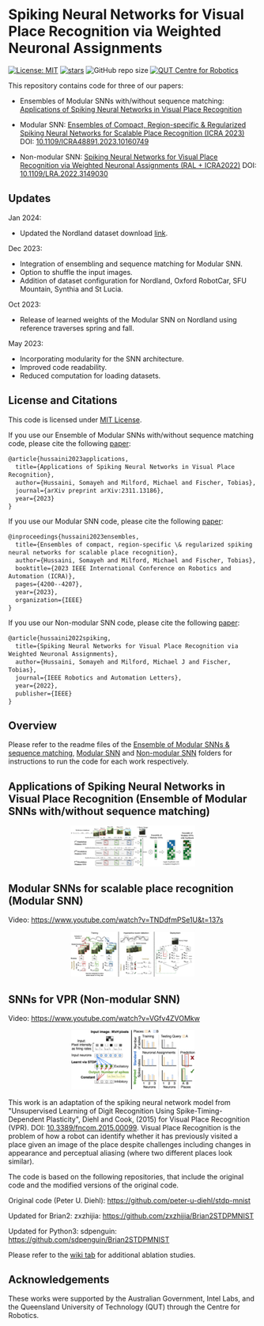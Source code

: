 # Spiking Neural Networks for Visual Place Recognition via Weighted Neuronal Assignments
[![License: MIT](https://img.shields.io/badge/License-MIT-yellow.svg?style=flat-square)](https://creativecommons.org/licenses/by-nc-sa/4.0/)
[![stars](https://img.shields.io/github/stars/QVPR/VPRSNN.svg?style=flat-square)](https://github.com/QVPR/VPRSNN/stargazers)
![GitHub repo size](https://img.shields.io/github/repo-size/QVPR/VPRSNN.svg?style=flat-square)
[![QUT Centre for Robotics](https://img.shields.io/badge/collection-QUT%20Robotics-%23043d71?style=flat-square)](https://qcr.ai)


This repository contains code for three of our papers: 

* Ensembles of Modular SNNs with/without sequence matching: [Applications of Spiking Neural Networks in Visual Place Recognition](https://arxiv.org/abs/2311.13186)

* Modular SNN: [Ensembles of Compact, Region-specific & Regularized Spiking Neural Networks for Scalable Place Recognition (ICRA 2023)](https://arxiv.org/abs/2209.08723) DOI: [10.1109/ICRA48891.2023.10160749](https://doi.org/10.1109/ICRA48891.2023.10160749)

* Non-modular SNN: [Spiking Neural Networks for Visual Place Recognition via Weighted Neuronal Assignments (RAL + ICRA2022)](https://arxiv.org/abs/2109.06452) DOI: [10.1109/LRA.2022.3149030](https://doi.org/10.1109/LRA.2022.3149030)


## Updates

Jan 2024:
* Updated the Nordland dataset download [link](https://huggingface.co/datasets/Somayeh-h/Nordland).


Dec 2023: 

* Integration of ensembling and sequence matching for Modular SNN.
* Option to shuffle the input images.
* Addition of dataset configuration for Nordland, Oxford RobotCar, SFU Mountain, Synthia and St Lucia. 

Oct 2023:

* Release of learned weights of the Modular SNN on Nordland using reference traverses spring and fall.

May 2023: 

* Incorporating modularity for the SNN architecture.
* Improved code readability. 
* Reduced computation for loading datasets. 


## License and Citations

This code is licensed under [MIT License](./LICENSE). 

If you use our Ensemble of Modular SNNs with/without sequence matching code, please cite the following [paper](https://arxiv.org/abs/2311.13186):

```
@article{hussaini2023applications,
  title={Applications of Spiking Neural Networks in Visual Place Recognition},
  author={Hussaini, Somayeh and Milford, Michael and Fischer, Tobias},
  journal={arXiv preprint arXiv:2311.13186},
  year={2023}
}
```

If you use our Modular SNN code, please cite the following [paper](https://arxiv.org/abs/2209.08723):

```
@inproceedings{hussaini2023ensembles,
  title={Ensembles of compact, region-specific \& regularized spiking neural networks for scalable place recognition},
  author={Hussaini, Somayeh and Milford, Michael and Fischer, Tobias},
  booktitle={2023 IEEE International Conference on Robotics and Automation (ICRA)},
  pages={4200--4207},
  year={2023},
  organization={IEEE}
}
```

If you use our Non-modular SNN code, please cite the following [paper](https://arxiv.org/abs/2109.06452):


```
@article{hussaini2022spiking,
  title={Spiking Neural Networks for Visual Place Recognition via Weighted Neuronal Assignments},
  author={Hussaini, Somayeh and Milford, Michael J and Fischer, Tobias},
  journal={IEEE Robotics and Automation Letters},
  year={2022},
  publisher={IEEE}
}
```


## Overview
Please refer to the readme files of the [Ensemble of Modular SNNs & sequence matching](https://github.com/QVPR/VPRSNN/blob/main/ens_seq/README.md), [Modular SNN](https://github.com/QVPR/VPRSNN/blob/main/modular_snn/README.md) and [Non-modular SNN](https://github.com/QVPR/VPRSNN/blob/main/non_modular_snn/README.md) folders for instructions to run the code for each work respectively. 


## Applications of Spiking Neural Networks in Visual Place Recognition (Ensemble of Modular SNNs with/without sequence matching)

<p style="width: 50%; display: block; margin-left: auto; margin-right: auto">
  <img src="./resources/Ens_of_modularSNNs.png" alt="Ensemble of Modular SNNs with/without sequence matching"/>
</p>

## Modular SNNs for scalable place recognition (Modular SNN)

Video: https://www.youtube.com/watch?v=TNDdfmPSe1U&t=137s

<p style="width: 50%; display: block; margin-left: auto; margin-right: auto">
  <img src="./resources/ICRA2023.png" alt="ModularSNN for scalable place recognition"/>
</p>


## SNNs for VPR (Non-modular SNN)

Video: https://www.youtube.com/watch?v=VGfv4ZVOMkw

<p style="width: 50%; display: block; margin-left: auto; margin-right: auto">
  <img src="./resources/cover_photo.png" alt="VPRSNN method diagram"/>
</p>



This work is an adaptation of the spiking neural network model from "Unsupervised Learning of Digit Recognition Using Spike-Timing-Dependent Plasticity", Diehl and Cook, (2015) for Visual Place Recognition (VPR). DOI: [10.3389/fncom.2015.00099](https://doi.org/10.3389/fncom.2015.00099).
Visual Place Recognition is the problem of how a robot can identify whether it has previously visited a place given an image of the place despite challenges including changes in appearance and perceptual aliasing (where two different places look similar). 

The code is based on the following repositories, that include the original code and the modified versions of the original code. 

Original code (Peter U. Diehl): https://github.com/peter-u-diehl/stdp-mnist

Updated for Brian2: zxzhijia: https://github.com/zxzhijia/Brian2STDPMNIST

Updated for Python3: sdpenguin: https://github.com/sdpenguin/Brian2STDPMNIST




Please refer to the [wiki tab](https://github.com/QVPR/VPRSNN/wiki) for additional ablation studies. 



## Acknowledgements
These works were supported by the Australian Government, Intel Labs, and the Queensland University of Technology (QUT) through the Centre for Robotics.


